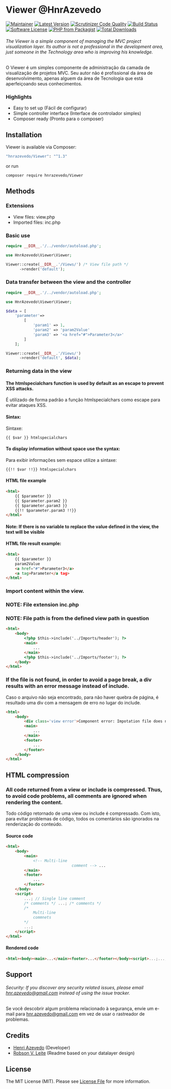 ﻿# Viewer @HnrAzevedo

[![Maintainer](https://img.shields.io/badge/maintainer-@hnrazevedo-blue?style=flat-square)](https://github.com/hnrazevedo)
[![Latest Version](https://img.shields.io/github/v/tag/hnrazevedo/Viewer?label=version&style=flat-square)](Release)
[![Scrutinizer Code Quality](https://img.shields.io/scrutinizer/quality/g/hnrazevedo/Viewer?style=flat-square)](https://scrutinizer-ci.com/g/hnrazevedo/Viewer/?branch=master)
[![Build Status](https://img.shields.io/scrutinizer/build/g/hnrazevedo/Viewer?style=flat-square)](https://scrutinizer-ci.com/g/hnrazevedo/Viewer/build-status/master)
[![Software License](https://img.shields.io/badge/license-MIT-brightgreen.svg?style=flat-square)](LICENSE)
[![PHP from Packagist](https://img.shields.io/packagist/php-v/hnrazevedo/Viewer?style=flat-square)](https://packagist.org/packages/hnrazevedo/Viewer)
[![Total Downloads](https://img.shields.io/packagist/dt/hnrazevedo/Viewer?style=flat-square)](https://packagist.org/packages/hnrazevedo/Viewer)

###### The Viewer is a simple component of managing the MVC project visualization layer. Its author is not a professional in the development area, just someone in the Technology area who is improving his knowledge.

O Viewer é um simples componente de administração da camada de visualização de projetos MVC. Seu autor não é profissional da área de desenvolvimento, apenas alguem da área de Tecnologia que está aperfeiçoando seus conhecimentos.

### Highlights

- Easy to set up (Fácil de configurar)
- Simple controller interface (Interface de controlador simples)
- Composer ready (Pronto para o composer)

## Installation

Viewer is available via Composer:

```bash 
"hnrazevedo/Viewer": "^1.3"
```

or run

```bash
composer require hnrazevedo/Viewer
```

## Methods

### Extensions

- View files: view.php
- Imported files: inc.php 

### Basic use
```php
require __DIR__.'/../vendor/autoload.php';

use HnrAzevedo\Viewer\Viewer;

Viewer::create(__DIR__.'/Views/') /* View file path */
      ->render('default');    
```

### Data transfer between the view and the controller
```php
require __DIR__.'/../vendor/autoload.php';

use HnrAzevedo\Viewer\Viewer;

$data = [
    'parameter'=>
        [
            'param1' => 1,
            'param2' => 'param2Value'  
            'param3' => '<a href="#">Parameter3</a>'  
        ]    
    ];

Viewer::create(__DIR__.'/Views/')
      ->render('default', $data);
```
### Returning data in the view

#### The htmlspecialchars function is used by default as an escape to prevent XSS attacks.
É utilizado de forma padrão a função htmlspecialchars como escape para evitar ataques XSS.  

#### Sintax:
Sintaxe:
```
{{ $var }} htmlspecialchars
```

#### To display information without space use the syntax:
Para exibir informações sem espace utilize a sintaxe: 
```
{{!! $var !!}} htmlspecialchars
```

#### HTML file example
```html
<html>
    {{ $parameter }}
    {{ $parameter.param2 }}
    {{ $parameter.param3 }}
    {{!! $parameter.param3 !!}}
</html>
```
#### Note: If there is no variable to replace the value defined in the view, the text will be visible
#### HTML file result example:
```html
<html>
    {{ $parameter }}
    param2Value 
    <a href="#">Parameter3</a> 
    <a tag>Parameter</a tag>
</html>
```

### Import content within the view. 
### NOTE: File extension inc.php
### NOTE: File path is from the defined view path in question
```html
<html>
    <body>
        <?php $this->include('../Imports/header'); ?>
        <main>
            ...
        </main>
        <?php $this->include('../Imports/footer'); ?>
    </body>
</html>
```
### If the file is not found, in order to avoid a page break, a div results with an error message instead of include.
Caso o arquivo não seja encontrado, para não haver quebra de página, é resultado uma div com a mensagem de erro no lugar do include.
```html
<html>
    <body>
        <div class='view error'>Component error: Impotation file does not exist: header.inc.php .</div>
        <main>
            ...
        </main>
        <footer>
            ...
        </footer>
    </body>
</html>
```

## HTML compression
### All code returned from a view or include is compressed. Thus, to avoid code problems, all comments are ignored when rendering the content.
Todo código retornado de uma view ou include é compressado. Com isto, para evitar problemas de código, todos os comentários são ignorados na renderização do conteúdo.

#### Source code
```html
<html>
    <body>
        <main>
            <!-- Multi-line 
                             comment --> ...
        </main>
        <footer>
            ...
        </footer>
    </body>
    <script>
        ...; // Single line comment
        /* comments */ ...; /* comments */
        /* 
            Multi-line
            commnets
        */
        ...;
    </script>
</html>
```
#### Rendered code
```html
<html><body><main>...</main><footer>...</footer></body><script>...;...;...;</script></html>
```

## Support

###### Security: If you discover any security related issues, please email hnr.azevedo@gmail.com instead of using the issue tracker.

Se você descobrir algum problema relacionado à segurança, envie um e-mail para hnr.azevedo@gmail.com em vez de usar o rastreador de problemas.

## Credits

- [Henri Azevedo](https://github.com/hnrazevedo) (Developer)
- [Robson V. Leite](https://github.com/robsonvleite) (Readme based on your datalayer design)

## License

The MIT License (MIT). Please see [License File](https://github.com/hnrazevedo/Viewer/blob/master/LICENSE.md) for more information.
